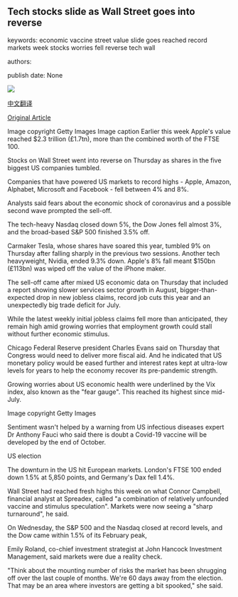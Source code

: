 ## Tech stocks slide as Wall Street goes into reverse

keywords: economic vaccine street value slide goes reached record markets week stocks worries fell reverse tech wall

authors: 

publish date: None

![](https://ichef.bbci.co.uk/news/1024/branded_news/14E61/production/_114210658_gettyimages-1228296407.jpg)

[中文翻译](Tech%20stocks%20slide%20as%20Wall%20Street%20goes%20into%20reverse_zh.md)

[Original Article](https://www.bbc.com/news/business-54020706)

Image copyright Getty Images Image caption Earlier this week Apple's value reached $2.3 trillion (£1.7tn), more than the combined worth of the FTSE 100.

Stocks on Wall Street went into reverse on Thursday as shares in the five biggest US companies tumbled.

Companies that have powered US markets to record highs - Apple, Amazon, Alphabet, Microsoft and Facebook - fell between 4% and 8%.

Analysts said fears about the economic shock of coronavirus and a possible second wave prompted the sell-off.

The tech-heavy Nasdaq closed down 5%, the Dow Jones fell almost 3%, and the broad-based S&P 500 finished 3.5% off.

Carmaker Tesla, whose shares have soared this year, tumbled 9% on Thursday after falling sharply in the previous two sessions. Another tech heavyweight, Nvidia, ended 9.3% down. Apple's 8% fall meant $150bn (£113bn) was wiped off the value of the iPhone maker.

The sell-off came after mixed US economic data on Thursday that included a report showing slower services sector growth in August, bigger-than-expected drop in new jobless claims, record job cuts this year and an unexpectedly big trade deficit for July.

While the latest weekly initial jobless claims fell more than anticipated, they remain high amid growing worries that employment growth could stall without further economic stimulus.

Chicago Federal Reserve president Charles Evans said on Thursday that Congress would need to deliver more fiscal aid. And he indicated that US monetary policy would be eased further and interest rates kept at ultra-low levels for years to help the economy recover its pre-pandemic strength.

Growing worries about US economic health were underlined by the Vix index, also known as the "fear gauge". This reached its highest since mid-July.

Image copyright Getty Images

Sentiment wasn't helped by a warning from US infectious diseases expert Dr Anthony Fauci who said there is doubt a Covid-19 vaccine will be developed by the end of October.

US election

The downturn in the US hit European markets. London's FTSE 100 ended down 1.5% at 5,850 points, and Germany's Dax fell 1.4%.

Wall Street had reached fresh highs this week on what Connor Campbell, financial analyst at Spreadex, called "a combination of relatively unfounded vaccine and stimulus speculation". Markets were now seeing a "sharp turnaround", he said.

On Wednesday, the S&P 500 and the Nasdaq closed at record levels, and the Dow came within 1.5% of its February peak,

Emily Roland, co-chief investment strategist at John Hancock Investment Management, said markets were due a reality check.

"Think about the mounting number of risks the market has been shrugging off over the last couple of months. We're 60 days away from the election. That may be an area where investors are getting a bit spooked," she said.